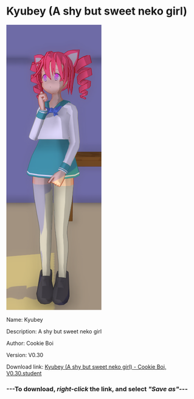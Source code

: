 # Kyubey (A shy but sweet neko girl)

<img src = "https://raw.githubusercontent.com/Arbiter1223/Daigaku-Gurashi-Custom-Students/master/Students/Files/Kyubey%20(A%20shy%20but%20sweet%20neko%20girl).png">

Name: Kyubey

Description: A shy but sweet neko girl

Author: Cookie Boi

Version: V0.30

Download link: <a href="https://raw.githubusercontent.com/Arbiter1223/Daigaku-Gurashi-Custom-Students/master/Students/Files/Kyubey%20(A%20shy%20but%20sweet%20neko%20girl)%20-%20Cookie%20Boi%2C%20V0.30.student">Kyubey (A shy but sweet neko girl) - Cookie Boi, V0.30.student</a>

### ---**To download, _right-click_ the link, and select _"Save as"_**---
